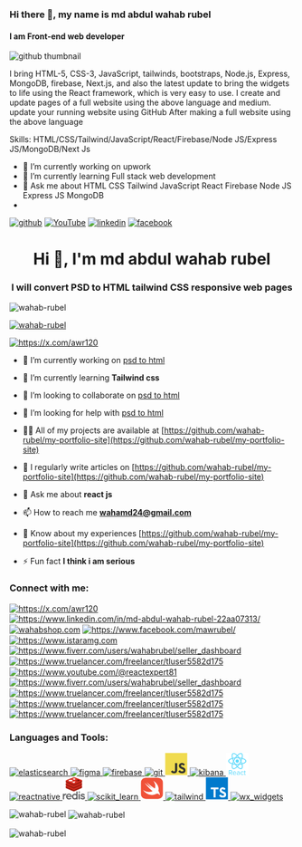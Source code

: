 ### Hi there 👋, my name is md abdul wahab rubel
#### I am Front-end web developer 
![github thumbnail](https://github.com/user-attachments/assets/5bf4c917-afbb-4d04-90ad-aa5ae90035f4)

I bring HTML-5, CSS-3, JavaScript, tailwinds, bootstraps, Node.js, Express, MongoDB, firebase, Next.js, and also the latest update to bring the widgets to life using the React framework, which is very easy to use. I create and update pages of a full website using the above language and medium. update your running website using GitHub After making a full website using the above language

Skills: HTML/CSS/Tailwind/JavaScript/React/Firebase/Node JS/Express JS/MongoDB/Next Js

- 🔭 I’m currently working on upwork 
- 🌱 I’m currently learning Full stack web development  
- 💬 Ask me about HTML CSS Tailwind JavaScript React Firebase Node JS Express JS MongoDB
- 
[<img src='https://cdn.jsdelivr.net/npm/simple-icons@3.0.1/icons/github.svg' alt='github' height='40'>](https://github.com/WAHAB-RUBEL)  [<img src='https://cdn.jsdelivr.net/npm/simple-icons@3.0.1/icons/youtube.svg' alt='YouTube' height='40'>](https://www.youtube.com/channel/https://www.youtube.com/channel/UCqom0h73wWZIzSbfMFEU11A)
[<img src='https://cdn.jsdelivr.net/npm/simple-icons@3.0.1/icons/linkedin.svg' alt='linkedin' height='40'>](https://www.linkedin.com/in/https://www.linkedin.com/in/md-abdul-wahab-rubel-22aa07313//)  [<img src='https://cdn.jsdelivr.net/npm/simple-icons@3.0.1/icons/facebook.svg' alt='facebook' height='40'>](https://www.facebook.com/https://www.facebook.com/MAWRUBEL/)  




<h1 align="center">Hi 👋, I'm md abdul wahab rubel</h1>
<h3 align="center">I will convert PSD to HTML tailwind CSS responsive web pages</h3>

<p align="left"> <img src="https://komarev.com/ghpvc/?username=wahab-rubel&label=Profile%20views&color=0e75b6&style=flat" alt="wahab-rubel" /> </p>

<p align="left"> <a href="https://github.com/ryo-ma/github-profile-trophy"><img src="https://github-profile-trophy.vercel.app/?username=wahab-rubel" alt="wahab-rubel" /></a> </p>

<p align="left"> <a href="https://twitter.com/https://x.com/awr120" target="blank"><img src="https://img.shields.io/twitter/follow/https://x.com/awr120?logo=twitter&style=for-the-badge" alt="https://x.com/awr120" /></a> </p>

- 🔭 I’m currently working on [psd to html](https://github.com/wahab-rubel/my-portfolio-site)

- 🌱 I’m currently learning **Tailwind css**

- 👯 I’m looking to collaborate on [psd to html](https://github.com/wahab-rubel/my-portfolio-site)

- 🤝 I’m looking for help with [psd to html](https://github.com/wahab-rubel/my-portfolio-site)

- 👨‍💻 All of my projects are available at [https://github.com/wahab-rubel/my-portfolio-site](https://github.com/wahab-rubel/my-portfolio-site)

- 📝 I regularly write articles on [https://github.com/wahab-rubel/my-portfolio-site](https://github.com/wahab-rubel/my-portfolio-site)

- 💬 Ask me about **react js**

- 📫 How to reach me **wahamd24@gmail.com**

- 📄 Know about my experiences [https://github.com/wahab-rubel/my-portfolio-site](https://github.com/wahab-rubel/my-portfolio-site)

- ⚡ Fun fact **I think i am serious**

<h3 align="left">Connect with me:</h3>
<p align="left">
<a href="https://twitter.com/https://x.com/awr120" target="blank"><img align="center" src="https://raw.githubusercontent.com/rahuldkjain/github-profile-readme-generator/master/src/images/icons/Social/twitter.svg" alt="https://x.com/awr120" height="30" width="40" /></a>
<a href="https://linkedin.com/in/https://www.linkedin.com/in/md-abdul-wahab-rubel-22aa07313/" target="blank"><img align="center" src="https://raw.githubusercontent.com/rahuldkjain/github-profile-readme-generator/master/src/images/icons/Social/linked-in-alt.svg" alt="https://www.linkedin.com/in/md-abdul-wahab-rubel-22aa07313/" height="30" width="40" /></a>
<a href="https://kaggle.com/wahabshop.com" target="blank"><img align="center" src="https://raw.githubusercontent.com/rahuldkjain/github-profile-readme-generator/master/src/images/icons/Social/kaggle.svg" alt="wahabshop.com" height="30" width="40" /></a>
<a href="https://fb.com/https://www.facebook.com/mawrubel/" target="blank"><img align="center" src="https://raw.githubusercontent.com/rahuldkjain/github-profile-readme-generator/master/src/images/icons/Social/facebook.svg" alt="https://www.facebook.com/mawrubel/" height="30" width="40" /></a>
<a href="https://instagram.com/https://www.istaramg.com" target="blank"><img align="center" src="https://raw.githubusercontent.com/rahuldkjain/github-profile-readme-generator/master/src/images/icons/Social/instagram.svg" alt="https://www.istaramg.com" height="30" width="40" /></a>
<a href="https://dribbble.com/https://www.fiverr.com/users/wahabrubel/seller_dashboard" target="blank"><img align="center" src="https://raw.githubusercontent.com/rahuldkjain/github-profile-readme-generator/master/src/images/icons/Social/dribbble.svg" alt="https://www.fiverr.com/users/wahabrubel/seller_dashboard" height="30" width="40" /></a>
<a href="https://www.behance.net/https://www.truelancer.com/freelancer/tluser5582d175" target="blank"><img align="center" src="https://raw.githubusercontent.com/rahuldkjain/github-profile-readme-generator/master/src/images/icons/Social/behance.svg" alt="https://www.truelancer.com/freelancer/tluser5582d175" height="30" width="40" /></a>
<a href="https://www.youtube.com/c/https://www.youtube.com/@reactexpert81" target="blank"><img align="center" src="https://raw.githubusercontent.com/rahuldkjain/github-profile-readme-generator/master/src/images/icons/Social/youtube.svg" alt="https://www.youtube.com/@reactexpert81" height="30" width="40" /></a>
<a href="https://www.hackerrank.com/https://www.fiverr.com/users/wahabrubel/seller_dashboard" target="blank"><img align="center" src="https://raw.githubusercontent.com/rahuldkjain/github-profile-readme-generator/master/src/images/icons/Social/hackerrank.svg" alt="https://www.fiverr.com/users/wahabrubel/seller_dashboard" height="30" width="40" /></a>
<a href="https://www.leetcode.com/https://www.truelancer.com/freelancer/tluser5582d175" target="blank"><img align="center" src="https://raw.githubusercontent.com/rahuldkjain/github-profile-readme-generator/master/src/images/icons/Social/leet-code.svg" alt="https://www.truelancer.com/freelancer/tluser5582d175" height="30" width="40" /></a>
<a href="https://www.hackerearth.com/https://www.truelancer.com/freelancer/tluser5582d175" target="blank"><img align="center" src="https://raw.githubusercontent.com/rahuldkjain/github-profile-readme-generator/master/src/images/icons/Social/hackerearth.svg" alt="https://www.truelancer.com/freelancer/tluser5582d175" height="30" width="40" /></a>
<a href="https://discord.gg/https://www.truelancer.com/freelancer/tluser5582d175" target="blank"><img align="center" src="https://raw.githubusercontent.com/rahuldkjain/github-profile-readme-generator/master/src/images/icons/Social/discord.svg" alt="https://www.truelancer.com/freelancer/tluser5582d175" height="30" width="40" /></a>
</p>

<h3 align="left">Languages and Tools:</h3>
<p align="left"> <a href="https://www.elastic.co" target="_blank" rel="noreferrer"> <img src="https://www.vectorlogo.zone/logos/elastic/elastic-icon.svg" alt="elasticsearch" width="40" height="40"/> </a> <a href="https://www.figma.com/" target="_blank" rel="noreferrer"> <img src="https://www.vectorlogo.zone/logos/figma/figma-icon.svg" alt="figma" width="40" height="40"/> </a> <a href="https://firebase.google.com/" target="_blank" rel="noreferrer"> <img src="https://www.vectorlogo.zone/logos/firebase/firebase-icon.svg" alt="firebase" width="40" height="40"/> </a> <a href="https://git-scm.com/" target="_blank" rel="noreferrer"> <img src="https://www.vectorlogo.zone/logos/git-scm/git-scm-icon.svg" alt="git" width="40" height="40"/> </a> <a href="https://developer.mozilla.org/en-US/docs/Web/JavaScript" target="_blank" rel="noreferrer"> <img src="https://raw.githubusercontent.com/devicons/devicon/master/icons/javascript/javascript-original.svg" alt="javascript" width="40" height="40"/> </a> <a href="https://www.elastic.co/kibana" target="_blank" rel="noreferrer"> <img src="https://www.vectorlogo.zone/logos/elasticco_kibana/elasticco_kibana-icon.svg" alt="kibana" width="40" height="40"/> </a> <a href="https://reactjs.org/" target="_blank" rel="noreferrer"> <img src="https://raw.githubusercontent.com/devicons/devicon/master/icons/react/react-original-wordmark.svg" alt="react" width="40" height="40"/> </a> <a href="https://reactnative.dev/" target="_blank" rel="noreferrer"> <img src="https://reactnative.dev/img/header_logo.svg" alt="reactnative" width="40" height="40"/> </a> <a href="https://redis.io" target="_blank" rel="noreferrer"> <img src="https://raw.githubusercontent.com/devicons/devicon/master/icons/redis/redis-original-wordmark.svg" alt="redis" width="40" height="40"/> </a> <a href="https://scikit-learn.org/" target="_blank" rel="noreferrer"> <img src="https://upload.wikimedia.org/wikipedia/commons/0/05/Scikit_learn_logo_small.svg" alt="scikit_learn" width="40" height="40"/> </a> <a href="https://developer.apple.com/swift/" target="_blank" rel="noreferrer"> <img src="https://raw.githubusercontent.com/devicons/devicon/master/icons/swift/swift-original.svg" alt="swift" width="40" height="40"/> </a> <a href="https://tailwindcss.com/" target="_blank" rel="noreferrer"> <img src="https://www.vectorlogo.zone/logos/tailwindcss/tailwindcss-icon.svg" alt="tailwind" width="40" height="40"/> </a> <a href="https://www.typescriptlang.org/" target="_blank" rel="noreferrer"> <img src="https://raw.githubusercontent.com/devicons/devicon/master/icons/typescript/typescript-original.svg" alt="typescript" width="40" height="40"/> </a> <a href="https://www.wxwidgets.org/" target="_blank" rel="noreferrer"> <img src="https://upload.wikimedia.org/wikipedia/commons/b/bb/WxWidgets.svg" alt="wx_widgets" width="40" height="40"/> </a> </p>

<p><img align="left" src="https://github-readme-stats.vercel.app/api/top-langs?username=wahab-rubel&show_icons=true&locale=en&layout=compact" alt="wahab-rubel" /></p>

<p>&nbsp;<img align="center" src="https://github-readme-stats.vercel.app/api?username=wahab-rubel&show_icons=true&locale=en" alt="wahab-rubel" /></p>

<p><img align="center" src="https://github-readme-streak-stats.herokuapp.com/?user=wahab-rubel&" alt="wahab-rubel" /></p>
